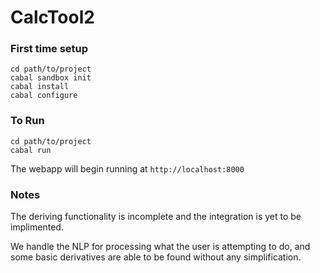 # CalcTool2

### First time setup

```
cd path/to/project
cabal sandbox init
cabal install
cabal configure
```

### To Run

```
cd path/to/project
cabal run
```

The webapp will begin running at `http://localhost:8000`


### Notes

The deriving functionality is incomplete and the integration is yet to be implimented.

We handle the NLP for processing what the user is attempting to do, and some basic derivatives are able to be found without any simplification.
